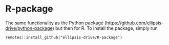 # R-package
The same functionality as the Python package (https://github.com/ellipsis-drive/python-package) but then for R.
To install the package, simply run 
```
remotes::install_github("ellipsis-drive/R-package")
```
